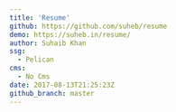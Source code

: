 ```yaml
---
title: 'Resume'
github: https://github.com/suheb/resume
demo: https://suheb.in/resume/
author: Suhaib Khan
ssg:
  - Pelican
cms:
  - No Cms
date: 2017-08-13T21:25:23Z
github_branch: master
---
```

